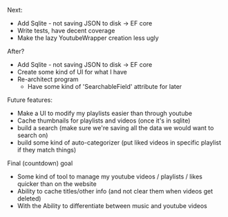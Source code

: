 Next:
- Add Sqlite - not saving JSON to disk -> EF core
- Write tests, have decent coverage
- Make the lazy YoutubeWrapper creation less ugly

After?
- Add Sqlite - not saving JSON to disk -> EF core
- Create some kind of UI for what I have
- Re-architect program
    - Have some kind of 'SearchableField' attribute for later

Future features:
- Make a UI to modify my playlists easier than through youtube
- Cache thumbnails for playlists and videos (once it's in sqlite)
- build a search (make sure we're saving all the data we would want to search on)
- build some kind of auto-categorizer (put liked videos in specific playlist if they match things)

Final (countdown) goal
- Some kind of tool to manage my youtube videos / playlists / likes quicker than on the website
- Ability to cache titles/other info (and not clear them when videos get deleted)
- With the Ability to differentiate between music and youtube videos